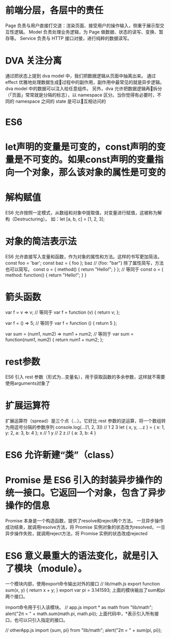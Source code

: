 # 前端分层，各层中的责任
Page 负责与用户直接打交道：渲染页面、接受用户的操作输入，侧重于展示型交互性逻辑。
Model 负责处理业务逻辑，为 Page 做数据、状态的读写、变换、暂存等。
Service 负责与 HTTP 接口对接，进行纯粹的数据读写。

# DVA 关注分离
通过把状态上提到 dva model 中，我们把数据逻辑从页面中抽离出来。
通过 effect 优雅地处理数据生成过程中的副作用，副作用中最常见的就是异步逻辑。
dva model 中的数据可以注入给任意组件。
另外，dva 允许把数据逻辑再拆分（「页面」常常就是分隔的标志），以 namespace 区分。当你觉得有必要时，不同的 namespace 之间的 state 是可以互相访问的

# ES6
# let声明的变量是可变的，const声明的变量是不可变的。如果const声明的变量指向一个对象，那么该对象的属性是可变的
# 解构赋值
  ES6 允许按照一定模式，从数组和对象中提取值，对变量进行赋值，这被称为解构（Destructuring）。
  如：let [a, b, c] = [1, 2, 3];
# 对象的简洁表示法
 ES6 允许直接写入变量和函数，作为对象的属性和方法。这样的书写更加简洁。
 const foo = 'bar';
 const baz = { foo };
 baz // {foo: "bar"}
 除了属性简写，方法也可以简写。
 const o = {
   method() {
     return "Hello!";
   }
 };
 // 等同于
 const o = {
   method: function() {
     return "Hello!";
   }
 }
# 箭头函数
 var f = v => v;
  // 等同于
 var f = function (v) {
   return v;
 };

 var f = () => 5;
 // 等同于
 var f = function () { return 5 };

 var sum = (num1, num2) => num1 + num2;
 // 等同于
 var sum = function(num1, num2) {
   return num1 + num2;
 };
# rest参数
  ES6 引入 rest 参数（形式为...变量名），用于获取函数的多余参数，这样就不需要使用arguments对象了
# 扩展运算符
 扩展运算符（spread）是三个点（...）。它好比 rest 参数的逆运算，将一个数组转为用逗号分隔的参数序列
    console.log(...[1, 2, 3])
    // 1 2 3
    let { x, y, ...z } = { x: 1, y: 2, a: 3, b: 4 };
    x // 1
    y // 2
    z // { a: 3, b: 4 }
# ES6 允许新建“类”（class）
# Promise 是 ES6 引入的封装异步操作的统一接口。它返回一个对象，包含了异步操作的信息
  Promise 本身是一个构造函数，提供了resolve和reject两个方法。
  一旦异步操作成功结束，就调用resolve方法，将 Promise 实例对象的状态改为resolved，一旦异步操作失败，就调用reject方法，将 Promise 实例的状态改成rejected
# ES6 意义最重大的语法变化，就是引入了模块（module）。
  一个模块内部，使用export命令输出对外的接口
  // lib/math.js
  export function sum(x, y) {
    return x + y;
  }
  export var pi = 3.141593;
  上面的模块输出了sum和pi两个接口。

  import命令用于引入该模块。
  // app.js
  import * as math from "lib/math";
  alert("2π = " + math.sum(math.pi, math.pi));
  上面代码中，*表示引入所有接口，也可以只引入指定的接口。

  // otherApp.js
  import {sum, pi} from "lib/math";
  alert("2π = " + sum(pi, pi));